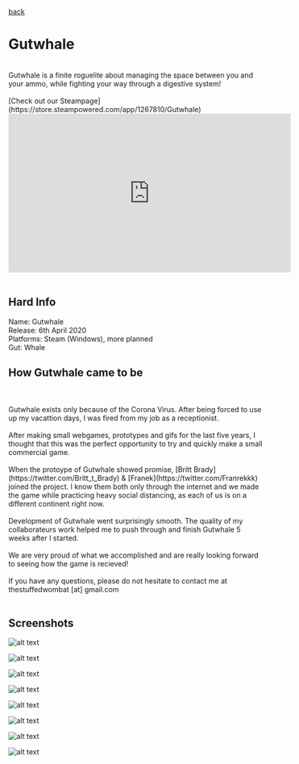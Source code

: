 [back](index) <br>

<h1>Gutwhale</h1>
<br>
Gutwhale is a finite roguelite about managing the space between you and your ammo, while fighting your way through a digestive system!<br>
<br>
[Check out our Steampage](https://store.steampowered.com/app/1267810/Gutwhale)
<br>

<iframe width="560" height="315" src="https://www.youtube.com/embed/YjufZWGwUo8" frameborder="0" allow="accelerometer; autoplay; encrypted-media; gyroscope; picture-in-picture" allowfullscreen></iframe>
<br>
<br>

<h2>Hard Info</h2>
Name: Gutwhale<br>
Release: 6th April 2020<br>
Platforms: Steam (Windows), more planned<br>
Gut: Whale<br>

<h2>How Gutwhale came to be</h2>
<br><br>
Gutwhale exists only because of the Corona Virus. After being forced to use up my vacattion days, I was fired from my job as a receptionist. 
<br><br>
After making small webgames, prototypes and gifs for the last five years, I thought that this was the perfect opportunity to try and quickly make a small commercial game.
<br><br>
When the protoype of Gutwhale showed promise, [Britt Brady](https://twitter.com/Britt_t_Brady) & [Franek](https://twitter.com/Franrekkk) joined the project. I know them both only through the internet and we made the game while practicing heavy social distancing, as each of us is on a different continent right now.
<br><br>
Development of Gutwhale went surprisingly smooth. The quality of my collaborateurs work helped me to push through and finish Gutwhale 5 weeks after I started.
<br><br>
We are very proud of what we accomplished and are really looking forward to seeing how the game is recieved!
<br><br>
If you have any questions, please do not hesitate to contact me at <br>
  thestuffedwombat [at] gmail.com
  <br><br>

<h2>Screenshots</h2>
  
![alt text](https://i.imgur.com/fDSbNGW.png "Lobby_Hat_Selection")

![alt text](https://i.imgur.com/T2ABBD5.png "Nightmare_Level")

![alt text](https://i.imgur.com/WZbL4mr.png "Sky")

![alt text](https://i.imgur.com/TO1xJ4l.png "The_Van")

![alt text](https://i.imgur.com/YbHuNio.png "The_Whale")

![alt text](https://i.imgur.com/fGZNQPO.png "The_Worm")

![alt text](https://i.imgur.com/ptAfahs.png "The_Star")

![alt text](https://i.imgur.com/T1EeZoR.png "The_Star")

